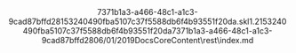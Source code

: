 <?xml version="1.0"?><xliff version="1.2" xmlns="urn:oasis:names:tc:xliff:document:1.2" xmlns:xsi="http://www.w3.org/2001/XMLSchema-instance" xsi:schemaLocation="urn:oasis:names:tc:xliff:document:1.2 xliff-core-1.2-transitional.xsd"><file datatype="xml" original="index.md" source-language="en-US" target-language="en-US"><header><tool tool-id="mdxliff" tool-name="mdxliff" tool-version="1.0-9879e0b" tool-company="Microsoft" /><xliffext:skl_file_name xmlns:xliffext="urn:microsoft:content:schema:xliffextensions">7371b1a3-a466-48c1-a1c3-9cad87bffd28153240490fba5107c37f5588db6f4b93551f20da.skl</xliffext:skl_file_name><xliffext:version xmlns:xliffext="urn:microsoft:content:schema:xliffextensions">1.2</xliffext:version><xliffext:ms.openlocfilehash xmlns:xliffext="urn:microsoft:content:schema:xliffextensions">153240490fba5107c37f5588db6f4b93551f20da</xliffext:ms.openlocfilehash><xliffext:ms.sourcegitcommit xmlns:xliffext="urn:microsoft:content:schema:xliffextensions">7371b1a3-a466-48c1-a1c3-9cad87bffd28</xliffext:ms.sourcegitcommit><xliffext:ms.lasthandoff xmlns:xliffext="urn:microsoft:content:schema:xliffextensions">06/01/2019</xliffext:ms.lasthandoff><xliffext:ms.openlocfilepath xmlns:xliffext="urn:microsoft:content:schema:xliffextensions">DocsCoreContent\rest\index.md</xliffext:ms.openlocfilepath></header><body><group id="content" extype="content" /></body></file></xliff>